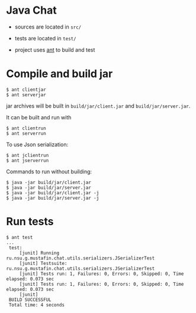 # Java Chat

- sources are located in `src/`

- tests are located in `test/`

- project uses [ant](https://ant.apache.org) to build and test

# Compile and build jar

```
$ ant clientjar
$ ant serverjar
```
jar archives will be built in `build/jar/client.jar` and `build/jar/server.jar`.

It can be built and run with
```
$ ant clientrun
$ ant serverrun
```
To use Json serialization:
```
$ ant jclientrun
$ ant jserverrun
```

Commands to run without building:
```
$ java -jar build/jar/client.jar
$ java -jar build/jar/server.jar
$ java -jar build/jar/client.jar -j
$ java -jar build/jar/server.jar -j
```
# Run tests

```
$ ant test
...
 test:
     [junit] Running ru.nsu.g.mustafin.chat.utils.serializers.JSerializerTest
     [junit] Testsuite: ru.nsu.g.mustafin.chat.utils.serializers.JSerializerTest
     [junit] Tests run: 1, Failures: 0, Errors: 0, Skipped: 0, Time elapsed: 0.073 sec
     [junit] Tests run: 1, Failures: 0, Errors: 0, Skipped: 0, Time elapsed: 0.073 sec
     [junit] 
 BUILD SUCCESSFUL
 Total time: 4 seconds
```
